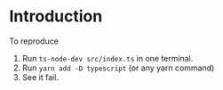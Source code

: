 # Introduction

To reproduce

1. Run `ts-node-dev src/index.ts` in one terminal.
2. Run `yarn add -D typescript` (or any yarn command)
3. See it fail.
